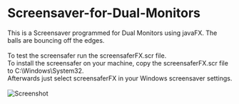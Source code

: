 # Screensaver-for-Dual-Monitors
This is a Screensaver programmed for Dual Monitors using javaFX. The balls are bouncing off the edges.</br></br>
To test the screensafer run the screensaferFX.scr file.<br>
To install the screensafer on your machine, copy the screensaferFX.scr file to C:\Windows\System32.</br>
Afterwards just select screensaferFX in your Windows screensaver settings. </br></br>
![Screenshot](screenshot.png)
